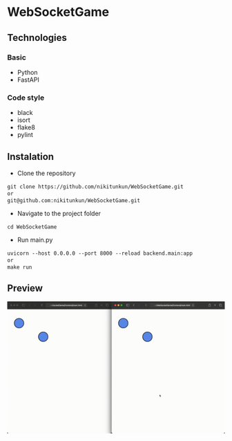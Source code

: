 # WebSocketGame

## Technologies

### Basic
- Python
- FastAPI

### Code style
- black
- isort
- flake8
- pylint

## Instalation
- Clone the repository
```
git clone https://github.com/nikitunkun/WebSocketGame.git
or
git@github.com:nikitunkun/WebSocketGame.git
```
- Navigate to the project folder
```
cd WebSocketGame
```
- Run main.py
```
uvicorn --host 0.0.0.0 --port 8000 --reload backend.main:app
or
make run
```

## Preview

![preview](preview/preview.gif)
